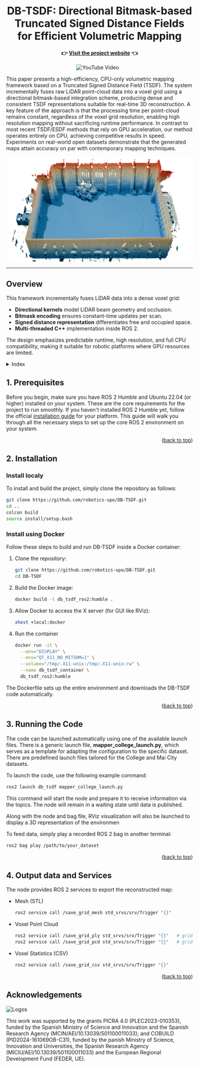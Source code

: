 <h1 align="center"><a href="https://arxiv.org/html/2509.20081v1" style="text-decoration:none;color:inherit;">DB-TSDF: Directional Bitmask-based Truncated Signed Distance Fields for Efficient Volumetric Mapping</a></h1>

<p align="center">
<strong>👉 <a href="https://robotics-upo.github.io/DB-TSDF/">Visit the project website</a> 👈</strong>
</p>

<div align="center">
  <a href="https://youtu.be/P4Hx4bD1OmM" 
     style="display: inline-block; margin-right: 10px; text-decoration: none; vertical-align: middle;">
    <img src="https://img.shields.io/badge/YouTube-Video-red?logo=youtube" alt="YouTube Video">
  </a>
</div>


This paper presents a high-efficiency, CPU-only volumetric mapping framework based on a Truncated Signed Distance Field (TSDF). The system incrementally fuses raw LiDAR point-cloud data into a voxel grid using a directional bitmask-based integration scheme, producing dense and consistent TSDF representations suitable for real-time 3D reconstruction. A key feature of the approach is that the processing time per point-cloud remains constant, regardless of the voxel grid resolution, enabling high resolution mapping without sacrificing runtime performance. In contrast to most recent TSDF/ESDF methods that rely on GPU acceleration, our method operates entirely on CPU, achieving competitive results in speed. Experiments on real-world open datasets demonstrate that the generated maps attain accuracy on par with contemporary mapping techniques. 

![Example reconstruction](docs/media/college_tittle.png)

---

## Overview

This framework incrementally fuses LiDAR data into a dense voxel grid:  
- **Directional kernels** model LiDAR beam geometry and occlusion.  
- **Bitmask encoding** ensures constant-time updates per scan.  
- **Signed distance representation** differentiates free and occupied space.  
- **Multi-threaded C++** implementation inside ROS 2.  

The design emphasizes predictable runtime, high resolution, and full CPU compatibility, making it suitable for robotic platforms where GPU resources are limited.

<details>
  <summary>Index</summary>

- [1. Prerequisites](#1-prerequisites)
- [2. Installation](#2-installation)
  - [2.1 Install Locally](#21-install-locally)
  - [2.2 Install Using Docker](#22-install-using-docker)
- [3. Running the Code](#3-running-the-code)
- [4. Output Data and Services](#4-output-data-and-services)
</details>


## 1. Prerequisites

Before you begin, make sure you have ROS 2 Humble and Ubuntu 22.04 (or higher) installed on your system. These are the core requirements for the project to run smoothly. If you haven't installed ROS 2 Humble yet, follow the official [installation guide](https://docs.ros.org/en/humble/Installation.html) for your platform. This guide will walk you through all the necessary steps to set up the core ROS 2 environment on your system. 


<p align="right">(<a href="#readme-top">back to top</a>)</p> 

## 2. Installation

### Install localy
To install and build the project, simply clone the repository as follows:

   ```bash
   git clone https://github.com/robotics-upo/DB-TSDF.git
   cd ..
   colcon build
   source install/setup.bash
   ```

### Install using Docker
Follow these steps to build and run DB-TSDF inside a Docker container:
1. Clone the repository:
    ```bash
    git clone https://github.com/robotics-upo/DB-TSDF.git
    cd DB-TSDF
    ```

2. Build the Docker image:
    ```bash
    docker build -t db_tsdf_ros2:humble .
    ```

3. Allow Docker to access the X server (for GUI like RViz):
    ```bash
    xhost +local:docker
    ```

4. Run the container
    ```bash
    docker run -it \
      --env="DISPLAY" \
      --env="QT_X11_NO_MITSHM=1" \
      --volume="/tmp/.X11-unix:/tmp/.X11-unix:rw" \
      --name db_tsdf_container \
      db_tsdf_ros2:humble
    ```
The Dockerfile sets up the entire environment and downloads the DB-TSDF code automatically.


<p align="right">(<a href="#readme-top">back to top</a>)</p> 

## 3. Running the Code

The code can be launched automatically using one of the available launch files. There is a generic launch file, **mapper_college_launch.py**, which serves as a template for adapting the configuration to the specific dataset. There are predefined launch files tailored for the College and Mai City datasets.

To launch the code, use the following example command:
   ```bash
   ros2 launch db_tsdf mapper_college_launch.py
   ```
This command will start the node and prepare it to receive information via the topics. The node will remain in a waiting state until data is published. 

Along with the node and bag file, RViz visualization will also be launched to display a 3D representation of the environmen

To feed data, simply play a recorded ROS 2 bag in another terminal:
   ```bash
   ros2 bag play /path/to/your_dataset
   ```

<p align="right">(<a href="#readme-top">back to top</a>)</p> 


## 4. Output data and Services

The node provides ROS 2 services to export the reconstructed map:
- Mesh (STL)
   ```bash
   ros2 service call /save_grid_mesh std_srvs/srv/Trigger "{}"
   ```
- Voxel Point Cloud
   ```bash
   ros2 service call /save_grid_ply std_srvs/srv/Trigger "{}"   # grid_data.ply
   ros2 service call /save_grid_pcd std_srvs/srv/Trigger "{}"   # grid_data.pcd
   ```
- Voxel Statistics (CSV)
   ```bash
   ros2 service call /save_grid_csv std_srvs/srv/Trigger "{}"
    ```

<p align="right">(<a href="#readme-top">back to top</a>)</p> 


## Acknowledgements

![Logos](docs/media/fondos_proyectos.png)

This work was supported by the grants PICRA 4.0 (PLEC2023-010353), funded by the Spanish Ministry of Science and Innovation and the Spanish Research Agency (MCIN/AEI/10.13039/501100011033); and COBUILD (PID2024-161069OB-C31), funded by the  panish Ministry of Science, Innovation and Universities, the Spanish Research Agency (MICIU/AEI/10.13039/501100011033) and the European Regional Development Fund (FEDER, UE).
